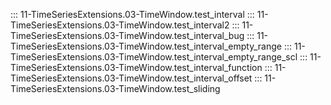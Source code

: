 ::: 11-TimeSeriesExtensions.03-TimeWindow.test_interval
::: 11-TimeSeriesExtensions.03-TimeWindow.test_interval2
::: 11-TimeSeriesExtensions.03-TimeWindow.test_interval_bug
::: 11-TimeSeriesExtensions.03-TimeWindow.test_interval_empty_range
::: 11-TimeSeriesExtensions.03-TimeWindow.test_interval_empty_range_scl
::: 11-TimeSeriesExtensions.03-TimeWindow.test_interval_function
::: 11-TimeSeriesExtensions.03-TimeWindow.test_interval_offset
::: 11-TimeSeriesExtensions.03-TimeWindow.test_sliding
